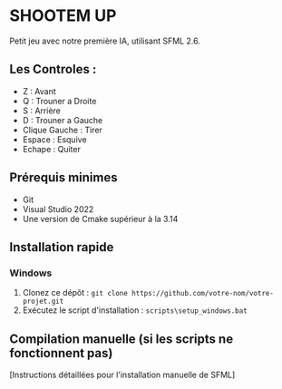 # SHOOTEM UP

Petit jeu avec notre première IA, utilisant SFML 2.6.

##  Les Controles :

- Z : Avant
- Q : Trouner a Droite
- S : Arrière
- D : Trouner a Gauche
- Clique Gauche : Tirer
- Espace : Esquive
- Echape : Quiter

## Prérequis minimes

- Git
- Visual Studio 2022
- Une version de Cmake supérieur à la 3.14

## Installation rapide

### Windows
1. Clonez ce dépôt : `git clone https://github.com/votre-nom/votre-projet.git`
2. Exécutez le script d'installation : `scripts\setup_windows.bat`

## Compilation manuelle (si les scripts ne fonctionnent pas)

[Instructions détaillées pour l'installation manuelle de SFML]
